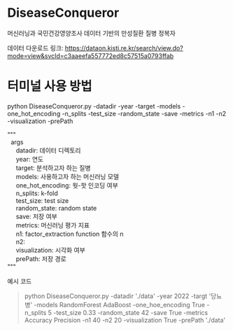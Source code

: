 # DiseaseConqueror
머신러닝과 국민건강영양조사 데이터 기반의 만성질환 질병 정복자

데이터 다운로드 링크: https://dataon.kisti.re.kr/search/view.do?mode=view&svcId=c3aaeefa557772ed8c57515a0793ffab

# 터미널 사용 방법
python DiseaseConqueror.py -datadir -year -target -models -one_hot_encoding -n_splits -test_size -random_state -save -metrics -n1 -n2 -visualization -prePath<br/>

"""<br/>
  &nbsp;&nbsp;args<br/>
    &nbsp;&nbsp;&nbsp;&nbsp;&nbsp;datadir: 데이터 디렉토리<br/>
    &nbsp;&nbsp;&nbsp;&nbsp;&nbsp;year: 연도<br/>
    &nbsp;&nbsp;&nbsp;&nbsp;&nbsp;target: 분석하고자 하는 질병<br/>
    &nbsp;&nbsp;&nbsp;&nbsp;&nbsp;models: 사용하고자 하는 머신러닝 모델<br/>
    &nbsp;&nbsp;&nbsp;&nbsp;&nbsp;one_hot_encoding: 웟-핫 인코딩 여부<br/>
    &nbsp;&nbsp;&nbsp;&nbsp;&nbsp;n_splits: k-fold<br/>
    &nbsp;&nbsp;&nbsp;&nbsp;&nbsp;test_size: test size<br/>
    &nbsp;&nbsp;&nbsp;&nbsp;&nbsp;random_state: random state<br/>
    &nbsp;&nbsp;&nbsp;&nbsp;&nbsp;save: 저장 여부<br/>
    &nbsp;&nbsp;&nbsp;&nbsp;&nbsp;metrics: 머신러닝 평가 지표<br/>
    &nbsp;&nbsp;&nbsp;&nbsp;&nbsp;n1: factor_extraction function 함수의 n<br/>
    &nbsp;&nbsp;&nbsp;&nbsp;&nbsp;n2: <br/>
    &nbsp;&nbsp;&nbsp;&nbsp;&nbsp;visualization: 시각화 여부<br/>
    &nbsp;&nbsp;&nbsp;&nbsp;&nbsp;prePath: 저장 경로<br/>
"""<br/>

예시 코드<br/>
>python DiseaseConqueror.py -datadir './data' -year 2022 -targt '당뇨병' -models RandomForest AdaBoost -one_hoe_encoding True -n_splits 5 -test_size 0.33 -random_state 42 -save True -metrics Accuracy Precision -n1 40 -n2 20 -visualization True -prePath './data'<br/>
